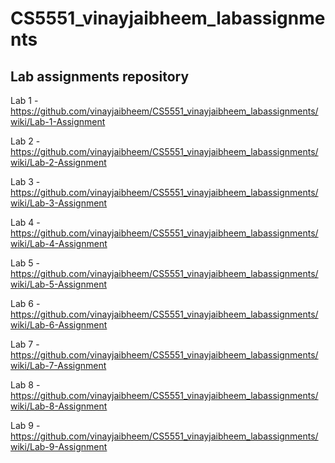 # CS5551_vinayjaibheem_labassignments
Lab assignments repository
----------------------------------------------------------------------------------------------------

Lab 1 - https://github.com/vinayjaibheem/CS5551_vinayjaibheem_labassignments/wiki/Lab-1-Assignment

Lab 2 - https://github.com/vinayjaibheem/CS5551_vinayjaibheem_labassignments/wiki/Lab-2-Assignment

Lab 3 - https://github.com/vinayjaibheem/CS5551_vinayjaibheem_labassignments/wiki/Lab-3-Assignment

Lab 4 - https://github.com/vinayjaibheem/CS5551_vinayjaibheem_labassignments/wiki/Lab-4-Assignment

Lab 5 - https://github.com/vinayjaibheem/CS5551_vinayjaibheem_labassignments/wiki/Lab-5-Assignment

Lab 6 - https://github.com/vinayjaibheem/CS5551_vinayjaibheem_labassignments/wiki/Lab-6-Assignment

Lab 7 - https://github.com/vinayjaibheem/CS5551_vinayjaibheem_labassignments/wiki/Lab-7-Assignment

Lab 8 - https://github.com/vinayjaibheem/CS5551_vinayjaibheem_labassignments/wiki/Lab-8-Assignment

Lab 9 - https://github.com/vinayjaibheem/CS5551_vinayjaibheem_labassignments/wiki/Lab-9-Assignment